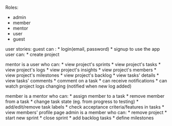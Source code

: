 Roles:
* admin
* member
* mentor
* user
* guest

user stories:
  guest can :
    * login(email, password)
    * signup to use the app
  user can:
    * create project

  mentor is a user who can:
    * view project's sprints
    * view project's tasks
    * view project's logs
    * view project's insights
    * view project's members
    * view project's milestones
    * view project's backlog
    * view tasks' details
    * view tasks' comments
    * comment on a task
    * can receive notifications
    * can watch project logs changing (notified when new log added)

  member is a mentor who can:
    * assign member to a task
    * remove member from a task
    * change task state (eg. from progress to testing)
    * add/edit/remove task labels
    * check acceptance criteria/features in tasks
    * view members' profile page
  admin is a member who can:
    * remove project
    * start new sprint
    * close sprint
    * add backlog tasks
    * define milestones
